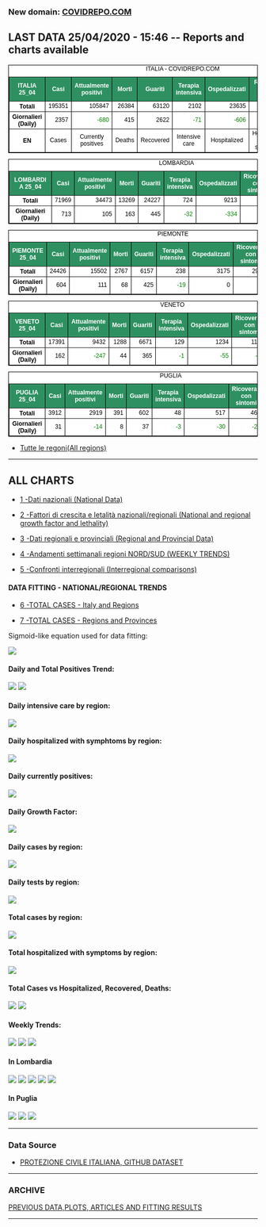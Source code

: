 <!-- start -->
### New domain: <a href="https://www.covidrepo.com/">COVIDREPO.COM</a>

## LAST DATA 25/04/2020 - 15:46 -- Reports and charts available

<table style=" color:black; font-size:12; font-family:arial; text-align:center; " cellpadding="2.5" cellspacing="0" border="1" bordercolor="black" bgcolor="#FFFFFF">
<caption>ITALIA - COVIDREPO.COM</caption>
<tr style="color:#FFFFFF;background:#2E9061">
<th>ITALIA 25_04</th>
<th>Casi</th>
<th>Attualmente positivi</th>
<th>Morti</th>
<th>Guariti</th>
<th>Terapia intensiva</th>
<th>Ospedalizzati</th>
<th>Ricoverati con sintomi</th>
<th>Isolamento domiciliare</th>
<th>Tamponi</th>
</tr>
<tr>
<th>Totali</th>
<td align="right"> 195351</td>
<td align="right"> 105847</td>
<td align="right"> 26384</td>
<td align="right"> 63120</td>
<td align="right"> 2102</td>
<td align="right"> 23635</td>
<td align="right"> 21533</td>
<td align="right"> 82212</td>
<td align="right"> 1707743</td>
</tr>
<tr>
<th>Giornalieri (Daily)</th>
<td align="right"> 2357</td>
<td align="right" style=" color:green; "> -680</td>
<td align="right"> 415</td>
<td align="right"> 2622</td>
<td align="right" style=" color:green; "> -71</td>
<td align="right" style=" color:green; "> -606</td>
<td align="right" style=" color:green; "> -535</td>
<td align="right" style=" color:green; "> -74</td>
<td align="right"> 65387</td>
</tr>
<tr>
<th>EN</th>
<td>Cases</td>
<td>Currently positives</td>
<td>Deaths</td>
<td>Recovered</td>
<td>Intensive care</td>
<td>Hospitalized</td>
<td>Hospitalized with symptoms</td>
<td>Home isolation</td>
<td>Tests</td>
</tr>
</table>

<table style=" color:black; font-size:12; font-family:arial; text-align:center; " cellpadding="2.5" cellspacing="0" border="1" bordercolor="black" bgcolor="#FFFFFF">
<caption>LOMBARDIA</caption>
<tr style="color:#FFFFFF;background:#2E9061">
<th>LOMBARDIA 25_04</th>
<th>Casi</th>
<th>Attualmente positivi</th>
<th>Morti</th>
<th>Guariti</th>
<th>Terapia intensiva</th>
<th>Ospedalizzati</th>
<th>Ricoverati con sintomi</th>
<th>Isolamento domiciliare</th>
<th>Tamponi</th>
</tr>
<tr>
<th>Totali</th>
<td align="right"> 71969</td>
<td align="right"> 34473</td>
<td align="right"> 13269</td>
<td align="right"> 24227</td>
<td align="right"> 724</td>
<td align="right"> 9213</td>
<td align="right"> 8489</td>
<td align="right"> 25260</td>
<td align="right"> 326940</td>
</tr>
<tr>
<th>Giornalieri (Daily)</th>
<td align="right"> 713</td>
<td align="right"> 105</td>
<td align="right"> 163</td>
<td align="right"> 445</td>
<td align="right" style=" color:green; "> -32</td>
<td align="right" style=" color:green; "> -334</td>
<td align="right" style=" color:green; "> -302</td>
<td align="right"> 439</td>
<td align="right"> 12642</td>
</tr>
</table>

<table style=" color:black; font-size:12; font-family:arial; text-align:center; " cellpadding="2.5" cellspacing="0" border="1" bordercolor="black" bgcolor="#FFFFFF">
<caption>PIEMONTE</caption>
<tr style="color:#FFFFFF;background:#2E9061">
<th>PIEMONTE 25_04</th>
<th>Casi</th>
<th>Attualmente positivi</th>
<th>Morti</th>
<th>Guariti</th>
<th>Terapia intensiva</th>
<th>Ospedalizzati</th>
<th>Ricoverati con sintomi</th>
<th>Isolamento domiciliare</th>
<th>Tamponi</th>
</tr>
<tr>
<th>Totali</th>
<td align="right"> 24426</td>
<td align="right"> 15502</td>
<td align="right"> 2767</td>
<td align="right"> 6157</td>
<td align="right"> 238</td>
<td align="right"> 3175</td>
<td align="right"> 2937</td>
<td align="right"> 12327</td>
<td align="right"> 131107</td>
</tr>
<tr>
<th>Giornalieri (Daily)</th>
<td align="right"> 604</td>
<td align="right"> 111</td>
<td align="right"> 68</td>
<td align="right"> 425</td>
<td align="right" style=" color:green; "> -19</td>
<td align="right"> 0</td>
<td align="right"> 19</td>
<td align="right"> 111</td>
<td align="right"> 5807</td>
</tr>
</table>

<table style=" color:black; font-size:12; font-family:arial; text-align:center; " cellpadding="2.5" cellspacing="0" border="1" bordercolor="black" bgcolor="#FFFFFF">
<caption>VENETO</caption>
<tr style="color:#FFFFFF;background:#2E9061">
<th>VENETO 25_04</th>
<th>Casi</th>
<th>Attualmente positivi</th>
<th>Morti</th>
<th>Guariti</th>
<th>Terapia intensiva</th>
<th>Ospedalizzati</th>
<th>Ricoverati con sintomi</th>
<th>Isolamento domiciliare</th>
<th>Tamponi</th>
</tr>
<tr>
<th>Totali</th>
<td align="right"> 17391</td>
<td align="right"> 9432</td>
<td align="right"> 1288</td>
<td align="right"> 6671</td>
<td align="right"> 129</td>
<td align="right"> 1234</td>
<td align="right"> 1105</td>
<td align="right"> 8198</td>
<td align="right"> 306977</td>
</tr>
<tr>
<th>Giornalieri (Daily)</th>
<td align="right"> 162</td>
<td align="right" style=" color:green; "> -247</td>
<td align="right"> 44</td>
<td align="right"> 365</td>
<td align="right" style=" color:green; "> -1</td>
<td align="right" style=" color:green; "> -55</td>
<td align="right" style=" color:green; "> -54</td>
<td align="right" style=" color:green; "> -192</td>
<td align="right"> 10081</td>
</tr>
</table>

<table style=" color:black; font-size:12; font-family:arial; text-align:center; " cellpadding="2.5" cellspacing="0" border="1" bordercolor="black" bgcolor="#FFFFFF">
<caption>PUGLIA</caption>
<tr style="color:#FFFFFF;background:#2E9061">
<th>PUGLIA 25_04</th>
<th>Casi</th>
<th>Attualmente positivi</th>
<th>Morti</th>
<th>Guariti</th>
<th>Terapia intensiva</th>
<th>Ospedalizzati</th>
<th>Ricoverati con sintomi</th>
<th>Isolamento domiciliare</th>
<th>Tamponi</th>
</tr>
<tr>
<th>Totali</th>
<td align="right"> 3912</td>
<td align="right"> 2919</td>
<td align="right"> 391</td>
<td align="right"> 602</td>
<td align="right"> 48</td>
<td align="right"> 517</td>
<td align="right"> 469</td>
<td align="right"> 2402</td>
<td align="right"> 54628</td>
</tr>
<tr>
<th>Giornalieri (Daily)</th>
<td align="right"> 31</td>
<td align="right" style=" color:green; "> -14</td>
<td align="right"> 8</td>
<td align="right"> 37</td>
<td align="right" style=" color:green; "> -3</td>
<td align="right" style=" color:green; "> -30</td>
<td align="right" style=" color:green; "> -27</td>
<td align="right"> 16</td>
<td align="right"> 2156</td>
</tr>
</table>


- [Tutte le regoni(All regions)](/Tables/regionsTable_25_04.md)

---

## ALL CHARTS

- [1 -Dati nazionali (National Data)](/RUN_25_04/RUN0/RUN.html)

- [2 -Fattori di crescita e letalità nazionali/regionali (National and regional growth factor and lethality)](/RUN_25_04/RUN6/RUN.html)

- [3 -Dati regionali e provinciali (Regional and Provincial Data)](/RUN_25_04/RUN2/RUN.html)

- [4 -Andamenti settimanali regioni NORD/SUD (WEEKLY TRENDS)](/RUN_25_04/RUN5/RUN.html)

- [5 -Confronti interregionali (Interregional comparisons)](/RUN_25_04/RUN4/RUN.html)

#### DATA FITTING - NATIONAL/REGIONAL TRENDS

- [6 -TOTAL CASES - Italy and Regions](/RUN_25_04/RUN1/RUN.html)

- [7 -TOTAL CASES - Regions and Provinces](/RUN_25_04/RUN13/RUN.html)

Sigmoid-like equation used for data fitting:

<img src="http://latex.codecogs.com/svg.latex?Sig = \frac{a}{e^{b(x+c)} + a1e^{b1(x+c1)} - d}" border="0"/>

#### Daily and Total Positives Trend:
<img src="https://marcelchiarello.github.io/showdata/RUN_25_04/RUN1/RUN_DATA_FIT_TOTAL_CASES_ITALY_REGIONS_01.png">
<img src="https://marcelchiarello.github.io/showdata/RUN_25_04/RUN1/RUN_DATA_FIT_TOTAL_CASES_ITALY_REGIONS_02.png">

#### Daily intensive care by region:
<img src="https://marcelchiarello.github.io/showdata/RUN_25_04/RUN4/RUN_INTEREGION_13.png">

#### Daily hospitalized with symphtoms by region:
<img src="https://marcelchiarello.github.io/showdata/RUN_25_04/RUN4/RUN_INTEREGION_14.png">

#### Daily currently positives:
<img src="https://marcelchiarello.github.io/showdata/RUN_25_04/RUN4/RUN_INTEREGION_15.png">

#### Daily Growth Factor:
<img src="https://marcelchiarello.github.io/showdata/RUN_25_04/RUN6/RUN_FACTORS_01.png">

#### Daily cases by region:
<img src="https://marcelchiarello.github.io/showdata/RUN_25_04/RUN4/RUN_INTEREGION_11.png">

#### Daily tests by region:
<img src="https://marcelchiarello.github.io/showdata/RUN_25_04/RUN4/RUN_INTEREGION_12.png">

#### Total cases by region:
<img src="https://marcelchiarello.github.io/showdata/RUN_25_04/RUN4/RUN_INTEREGION_01.png">

#### Total hospitalized with symptoms by region:
<img src="https://marcelchiarello.github.io/showdata/RUN_25_04/RUN4/RUN_INTEREGION_05.png">

#### Total Cases vs Hospitalized, Recovered, Deaths:
<img src="https://marcelchiarello.github.io/showdata/RUN_25_04/RUN0/RUN_DATA_ITALIA_01.png">


<img src="https://marcelchiarello.github.io/showdata/RUN_25_04/RUN0/RUN_DATA_ITALIA_04.png">

#### Weekly Trends:
<img src="https://marcelchiarello.github.io/showdata/RUN_25_04/RUN5/RUN_NEWTRENDS_01.png">
<img src="https://marcelchiarello.github.io/showdata/RUN_25_04/RUN5/RUN_NEWTRENDS_02.png">
<img src="https://marcelchiarello.github.io/showdata/RUN_25_04/RUN5/RUN_NEWTRENDS_03.png">


#### In Lombardia
<img src="https://marcelchiarello.github.io/showdata/RUN_25_04/RUN2/RUN_DATA_PROVINCE_08.png">
<img src="https://marcelchiarello.github.io/showdata/RUN_25_04/RUN1/RUN_DATA_FIT_TOTAL_CASES_ITALY_REGIONS_05.png">
<img src="https://marcelchiarello.github.io/showdata/RUN_25_04/RUN1/RUN_DATA_FIT_TOTAL_CASES_ITALY_REGIONS_06.png">
<img src="https://marcelchiarello.github.io/showdata/RUN_25_04/RUN13/RUN_DATA_FIT_TOTAL_CASES_PROVINCES_18.png">
<img src="https://marcelchiarello.github.io/showdata/RUN_25_04/RUN13/RUN_DATA_FIT_TOTAL_CASES_PROVINCES_20.png">

#### In Puglia
<img src="https://marcelchiarello.github.io/showdata/RUN_25_04/RUN2/RUN_DATA_PROVINCE_01.png">
<img src="https://marcelchiarello.github.io/showdata/RUN_25_04/RUN1/RUN_DATA_FIT_TOTAL_CASES_ITALY_REGIONS_03.png">
<img src="https://marcelchiarello.github.io/showdata/RUN_25_04/RUN1/RUN_DATA_FIT_TOTAL_CASES_ITALY_REGIONS_04.png">

---

### Data Source

- [PROTEZIONE CIVILE ITALIANA, GITHUB DATASET](https://github.com/pcm-dpc/COVID-19)

---

### ARCHIVE
[PREVIOUS DATA,PLOTS, ARTICLES AND FITTING RESULTS](/archive.md)

---
